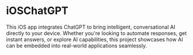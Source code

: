 # iOSChatGPT
This iOS app integrates ChatGPT to bring intelligent, conversational AI directly to your device. Whether you're looking to automate responses, get instant answers, or explore AI capabilities, this project showcases how AI can be embedded into real-world applications seamlessly.
